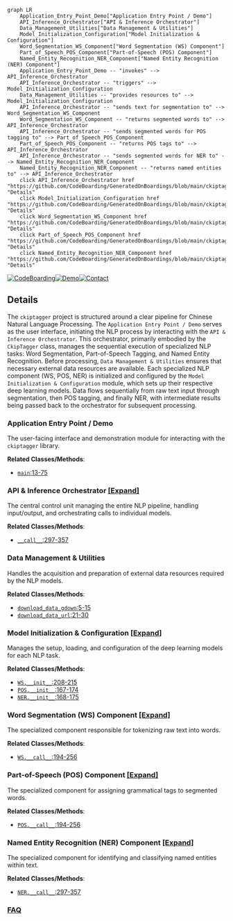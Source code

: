 ```mermaid
graph LR
    Application_Entry_Point_Demo["Application Entry Point / Demo"]
    API_Inference_Orchestrator["API & Inference Orchestrator"]
    Data_Management_Utilities["Data Management & Utilities"]
    Model_Initialization_Configuration["Model Initialization & Configuration"]
    Word_Segmentation_WS_Component["Word Segmentation (WS) Component"]
    Part_of_Speech_POS_Component["Part-of-Speech (POS) Component"]
    Named_Entity_Recognition_NER_Component["Named Entity Recognition (NER) Component"]
    Application_Entry_Point_Demo -- "invokes" --> API_Inference_Orchestrator
    API_Inference_Orchestrator -- "triggers" --> Model_Initialization_Configuration
    Data_Management_Utilities -- "provides resources to" --> Model_Initialization_Configuration
    API_Inference_Orchestrator -- "sends text for segmentation to" --> Word_Segmentation_WS_Component
    Word_Segmentation_WS_Component -- "returns segmented words to" --> API_Inference_Orchestrator
    API_Inference_Orchestrator -- "sends segmented words for POS tagging to" --> Part_of_Speech_POS_Component
    Part_of_Speech_POS_Component -- "returns POS tags to" --> API_Inference_Orchestrator
    API_Inference_Orchestrator -- "sends segmented words for NER to" --> Named_Entity_Recognition_NER_Component
    Named_Entity_Recognition_NER_Component -- "returns named entities to" --> API_Inference_Orchestrator
    click API_Inference_Orchestrator href "https://github.com/CodeBoarding/GeneratedOnBoardings/blob/main/ckiptagger/API_Inference_Orchestrator.md" "Details"
    click Model_Initialization_Configuration href "https://github.com/CodeBoarding/GeneratedOnBoardings/blob/main/ckiptagger/Model_Initialization_Configuration.md" "Details"
    click Word_Segmentation_WS_Component href "https://github.com/CodeBoarding/GeneratedOnBoardings/blob/main/ckiptagger/Word_Segmentation_WS_Component.md" "Details"
    click Part_of_Speech_POS_Component href "https://github.com/CodeBoarding/GeneratedOnBoardings/blob/main/ckiptagger/Part_of_Speech_POS_Component.md" "Details"
    click Named_Entity_Recognition_NER_Component href "https://github.com/CodeBoarding/GeneratedOnBoardings/blob/main/ckiptagger/Named_Entity_Recognition_NER_Component.md" "Details"
```

[![CodeBoarding](https://img.shields.io/badge/Generated%20by-CodeBoarding-9cf?style=flat-square)](https://github.com/CodeBoarding/GeneratedOnBoardings)[![Demo](https://img.shields.io/badge/Try%20our-Demo-blue?style=flat-square)](https://www.codeboarding.org/demo)[![Contact](https://img.shields.io/badge/Contact%20us%20-%20contact@codeboarding.org-lightgrey?style=flat-square)](mailto:contact@codeboarding.org)

## Details

The `ckiptagger` project is structured around a clear pipeline for Chinese Natural Language Processing. The `Application Entry Point / Demo` serves as the user interface, initiating the NLP process by interacting with the `API & Inference Orchestrator`. This orchestrator, primarily embodied by the `CkipTagger` class, manages the sequential execution of specialized NLP tasks: Word Segmentation, Part-of-Speech Tagging, and Named Entity Recognition. Before processing, `Data Management & Utilities` ensures that necessary external data resources are available. Each specialized NLP component (WS, POS, NER) is initialized and configured by the `Model Initialization & Configuration` module, which sets up their respective deep learning models. Data flows sequentially from raw text input through segmentation, then POS tagging, and finally NER, with intermediate results being passed back to the orchestrator for subsequent processing.

### Application Entry Point / Demo
The user-facing interface and demonstration module for interacting with the `ckiptagger` library.


**Related Classes/Methods**:

- <a href="https://github.com/ckiplab/ckiptagger/blob/master/demo.py#L13-L75" target="_blank" rel="noopener noreferrer">`main`:13-75</a>


### API & Inference Orchestrator [[Expand]](./API_Inference_Orchestrator.md)
The central control unit managing the entire NLP pipeline, handling input/output, and orchestrating calls to individual models.


**Related Classes/Methods**:

- <a href="https://github.com/ckiplab/ckiptagger/blob/master/src/api.py#L297-L357" target="_blank" rel="noopener noreferrer">`__call__`:297-357</a>


### Data Management & Utilities
Handles the acquisition and preparation of external data resources required by the NLP models.


**Related Classes/Methods**:

- <a href="https://github.com/ckiplab/ckiptagger/blob/master/src/data_utils.py#L5-L15" target="_blank" rel="noopener noreferrer">`download_data_gdown`:5-15</a>
- <a href="https://github.com/ckiplab/ckiptagger/blob/master/src/data_utils.py#L21-L30" target="_blank" rel="noopener noreferrer">`download_data_url`:21-30</a>


### Model Initialization & Configuration [[Expand]](./Model_Initialization_Configuration.md)
Manages the setup, loading, and configuration of the deep learning models for each NLP task.


**Related Classes/Methods**:

- <a href="https://github.com/ckiplab/ckiptagger/blob/master/src/model_ws.py#L208-L215" target="_blank" rel="noopener noreferrer">`WS.__init__`:208-215</a>
- <a href="https://github.com/ckiplab/ckiptagger/blob/master/src/model_pos.py#L167-L174" target="_blank" rel="noopener noreferrer">`POS.__init__`:167-174</a>
- <a href="https://github.com/ckiplab/ckiptagger/blob/master/src/model_ner.py#L168-L175" target="_blank" rel="noopener noreferrer">`NER.__init__`:168-175</a>


### Word Segmentation (WS) Component [[Expand]](./Word_Segmentation_WS_Component.md)
The specialized component responsible for tokenizing raw text into words.


**Related Classes/Methods**:

- <a href="https://github.com/ckiplab/ckiptagger/blob/master/src/api.py#L194-L256" target="_blank" rel="noopener noreferrer">`WS.__call__`:194-256</a>


### Part-of-Speech (POS) Component [[Expand]](./Part_of_Speech_POS_Component.md)
The specialized component for assigning grammatical tags to segmented words.


**Related Classes/Methods**:

- <a href="https://github.com/ckiplab/ckiptagger/blob/master/src/api.py#L194-L256" target="_blank" rel="noopener noreferrer">`POS.__call__`:194-256</a>


### Named Entity Recognition (NER) Component [[Expand]](./Named_Entity_Recognition_NER_Component.md)
The specialized component for identifying and classifying named entities within text.


**Related Classes/Methods**:

- <a href="https://github.com/ckiplab/ckiptagger/blob/master/src/api.py#L297-L357" target="_blank" rel="noopener noreferrer">`NER.__call__`:297-357</a>




### [FAQ](https://github.com/CodeBoarding/GeneratedOnBoardings/tree/main?tab=readme-ov-file#faq)